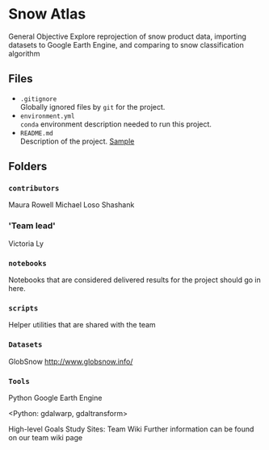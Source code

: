 # Snow Atlas 

General Objective
Explore reprojection of snow product data, importing datasets to Google Earth Engine, and comparing to snow classification algorithm 

## Files

* `.gitignore`
<br> Globally ignored files by `git` for the project.
* `environment.yml`
<br> `conda` environment description needed to run this project.
* `README.md`
<br> Description of the project. [Sample](https://geohackweek.github.io/wiki/github_project_management.html#project-guidelines)

## Folders

### `contributors`
Maura Rowell
Michael Loso
Shashank

### 'Team lead'
Victoria Ly

### `notebooks`
Notebooks that are considered delivered results for the project should go in
here.

### `scripts`
Helper utilities that are shared with the team

### `Datasets`
GlobSnow http://www.globsnow.info/


### `Tools`
Python
Google Earth Engine

<Python: gdalwarp, gdaltransform>

High-level Goals
Study Sites:
Team Wiki
Further information can be found on our team wiki page

